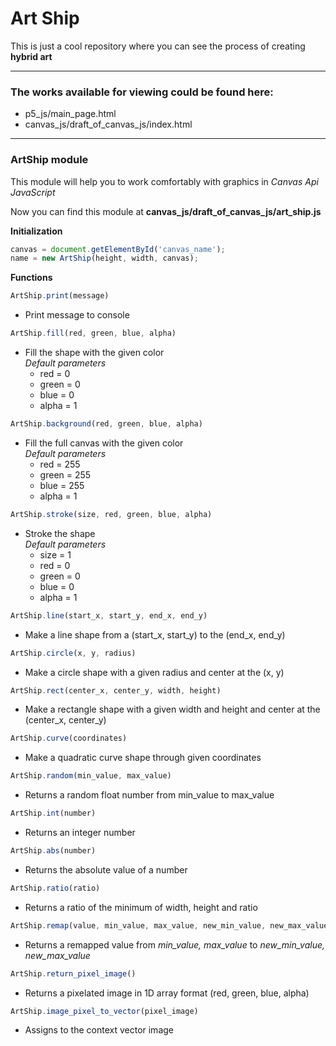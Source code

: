 # Art Ship

This is just a cool repository where you can see the process of creating **hybrid art**

---

### The works available for viewing could be found here:
- p5_js/main_page.html
- canvas_js/draft_of_canvas_js/index.html

---

### **ArtShip** module
This module will help you to work comfortably with graphics in *Canvas Api JavaScript*

Now you can find this module at **canvas_js/draft_of_canvas_js/art_ship.js**

**Initialization**

```javascript
canvas = document.getElementById('canvas_name');
name = new ArtShip(height, width, canvas);
```

**Functions**

```javascript
ArtShip.print(message)
```
- Print message to console


```javascript
ArtShip.fill(red, green, blue, alpha)
```
- Fill the shape with the given color <br>
  *Default parameters*
    - red = 0
    - green = 0
    - blue = 0
    - alpha = 1

```javascript
ArtShip.background(red, green, blue, alpha)
```
- Fill the full canvas with the given color <br>
  *Default parameters*
  - red = 255
  - green = 255
  - blue = 255
  - alpha = 1

```javascript
ArtShip.stroke(size, red, green, blue, alpha)
```
- Stroke the shape <br>
  *Default parameters*
  - size = 1
  - red = 0
  - green = 0
  - blue = 0
  - alpha = 1
    
```javascript
ArtShip.line(start_x, start_y, end_x, end_y)

```
- Make a line shape from a (start_x, start_y) to the (end_x, end_y)

```javascript
ArtShip.circle(x, y, radius)
```
- Make a circle shape with a given radius and center at the (x, y)

```javascript
ArtShip.rect(center_x, center_y, width, height)
```
- Make a rectangle shape with a given width and height and center at the (center_x, center_y)

```javascript
ArtShip.curve(coordinates)
```
- Make a quadratic curve shape through given coordinates

```javascript
ArtShip.random(min_value, max_value)
```
- Returns a random float number from min_value to max_value

```javascript
ArtShip.int(number)
```
- Returns an integer number

```javascript
ArtShip.abs(number)
```
- Returns the absolute value of a number

```javascript
ArtShip.ratio(ratio)
```
- Returns a ratio of the minimum of width, height and ratio

```javascript
ArtShip.remap(value, min_value, max_value, new_min_value, new_max_value)
```
- Returns a remapped value from *min_value, max_value* to *new_min_value, new_max_value*

```javascript
ArtShip.return_pixel_image()
```
- Returns a pixelated image in 1D array format (red, green, blue, alpha)

```javascript
ArtShip.image_pixel_to_vector(pixel_image)
```
- Assigns to the context vector image
